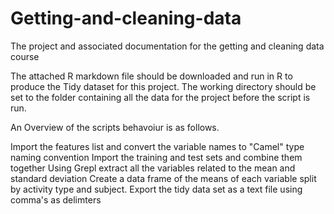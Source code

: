 Getting-and-cleaning-data
=========================

The project and associated documentation for the getting and cleaning data course


The attached R markdown file should be downloaded and run in R to produce the Tidy dataset for this project.
The working directory should be set to the folder containing all the data for the project before the script is run.

An Overview of the scripts behavoiur is as follows.

Import the features list and convert the variable names to "Camel" type naming convention
Import the training and test sets and combine them together
Using Grepl extract all the variables related to the mean and standard deviation
Create a data frame of the means of each variable split by activity type and subject.
Export the tidy data set as a text file using comma's as delimters

